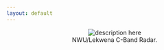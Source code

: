 ```yaml
---
layout: default
---
```

<head>
  <meta http-equiv="refresh" content="210">
</head> 

<center> 
<td align="center" valign="center"> 
<img SRC="http://143.160.8.22/cappi.gif"
alt="description here" /><br /> NWU/Lekwena C-Band Radar.</td> 
</center>
